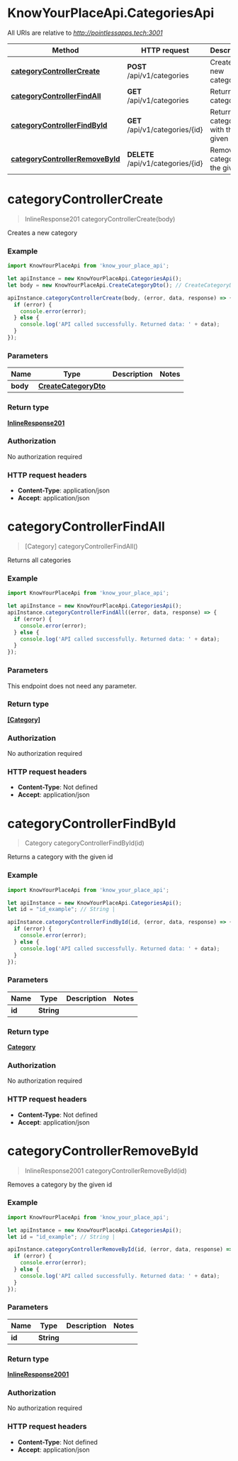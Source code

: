 # KnowYourPlaceApi.CategoriesApi

All URIs are relative to *http://pointlessapps.tech:3001*

Method | HTTP request | Description
------------- | ------------- | -------------
[**categoryControllerCreate**](CategoriesApi.md#categoryControllerCreate) | **POST** /api/v1/categories | Creates a new category
[**categoryControllerFindAll**](CategoriesApi.md#categoryControllerFindAll) | **GET** /api/v1/categories | Returns all categories
[**categoryControllerFindById**](CategoriesApi.md#categoryControllerFindById) | **GET** /api/v1/categories/{id} | Returns a category with the given id
[**categoryControllerRemoveById**](CategoriesApi.md#categoryControllerRemoveById) | **DELETE** /api/v1/categories/{id} | Removes a category by the given id

<a name="categoryControllerCreate"></a>
# **categoryControllerCreate**
> InlineResponse201 categoryControllerCreate(body)

Creates a new category

### Example
```javascript
import KnowYourPlaceApi from 'know_your_place_api';

let apiInstance = new KnowYourPlaceApi.CategoriesApi();
let body = new KnowYourPlaceApi.CreateCategoryDto(); // CreateCategoryDto | 

apiInstance.categoryControllerCreate(body, (error, data, response) => {
  if (error) {
    console.error(error);
  } else {
    console.log('API called successfully. Returned data: ' + data);
  }
});
```

### Parameters

Name | Type | Description  | Notes
------------- | ------------- | ------------- | -------------
 **body** | [**CreateCategoryDto**](CreateCategoryDto.md)|  | 

### Return type

[**InlineResponse201**](InlineResponse201.md)

### Authorization

No authorization required

### HTTP request headers

 - **Content-Type**: application/json
 - **Accept**: application/json

<a name="categoryControllerFindAll"></a>
# **categoryControllerFindAll**
> [Category] categoryControllerFindAll()

Returns all categories

### Example
```javascript
import KnowYourPlaceApi from 'know_your_place_api';

let apiInstance = new KnowYourPlaceApi.CategoriesApi();
apiInstance.categoryControllerFindAll((error, data, response) => {
  if (error) {
    console.error(error);
  } else {
    console.log('API called successfully. Returned data: ' + data);
  }
});
```

### Parameters
This endpoint does not need any parameter.

### Return type

[**[Category]**](Category.md)

### Authorization

No authorization required

### HTTP request headers

 - **Content-Type**: Not defined
 - **Accept**: application/json

<a name="categoryControllerFindById"></a>
# **categoryControllerFindById**
> Category categoryControllerFindById(id)

Returns a category with the given id

### Example
```javascript
import KnowYourPlaceApi from 'know_your_place_api';

let apiInstance = new KnowYourPlaceApi.CategoriesApi();
let id = "id_example"; // String | 

apiInstance.categoryControllerFindById(id, (error, data, response) => {
  if (error) {
    console.error(error);
  } else {
    console.log('API called successfully. Returned data: ' + data);
  }
});
```

### Parameters

Name | Type | Description  | Notes
------------- | ------------- | ------------- | -------------
 **id** | **String**|  | 

### Return type

[**Category**](Category.md)

### Authorization

No authorization required

### HTTP request headers

 - **Content-Type**: Not defined
 - **Accept**: application/json

<a name="categoryControllerRemoveById"></a>
# **categoryControllerRemoveById**
> InlineResponse2001 categoryControllerRemoveById(id)

Removes a category by the given id

### Example
```javascript
import KnowYourPlaceApi from 'know_your_place_api';

let apiInstance = new KnowYourPlaceApi.CategoriesApi();
let id = "id_example"; // String | 

apiInstance.categoryControllerRemoveById(id, (error, data, response) => {
  if (error) {
    console.error(error);
  } else {
    console.log('API called successfully. Returned data: ' + data);
  }
});
```

### Parameters

Name | Type | Description  | Notes
------------- | ------------- | ------------- | -------------
 **id** | **String**|  | 

### Return type

[**InlineResponse2001**](InlineResponse2001.md)

### Authorization

No authorization required

### HTTP request headers

 - **Content-Type**: Not defined
 - **Accept**: application/json

